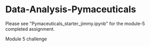 # Data-Analysis-Pymaceuticals
Please see "Pymaceuticals_starter_jimmy.ipynb" for the module-5 completed assignment. 

Module 5 challenge
